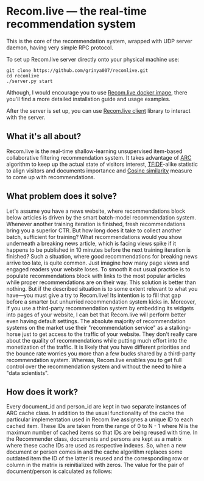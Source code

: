 # Recom.live — the real-time recommendation system
This is the core of the recommendation system, wrapped with UDP server daemon, having very simple RPC protocol.

To set up Recom.live server directly onto your physical machine use:
```
git clone https://github.com/grinya007/recomlive.git
cd recomlive
./server.py start
```
Although, I would encourage you to use [Recom.live docker image](https://github.com/grinya007/recomlive-docker), there you'll find a more detailed installation guide and usage examples. 

After the server is set up, you can use [Recom.live client](https://github.com/grinya007/recomlive-client) library to interact with the server.



## What it's all about?
Recom.live is the real-time shallow-learning unsupervised item-based collaborative filtering recommendation system. It takes advantage of [ARC](https://en.wikipedia.org/wiki/Adaptive_replacement_cache) algorithm to keep up the actual state of visitors interest, [TFIDF](https://en.wikipedia.org/wiki/Tf%E2%80%93idf)-alike statistic to align visitors and documents importance and [Cosine similarity](https://en.wikipedia.org/wiki/Cosine_similarity) measure to come up with recommendations.

## What problem does it solve?
Let's assume you have a news website, where recommendations block below articles is driven by the smart batch-model recommendation system. Whenever another training iteration is finished, fresh recommendations bring you a superior CTR. But how long does it take to collect another batch, sufficient for training? What recommendations would you show underneath a breaking news article, which is facing views spike if it happens to be published in 10 minutes before the next training iteration is finished? Such a situation, where good recommendations for breaking news arrive too late, is quite common. Just imagine how many page views and engaged readers your website loses. To smooth it out usual practice is to populate recommendations block with links to the most popular articles while proper recommendations are on their way. This solution is better than nothing. But if the described situation is to some extent relevant to what you have—you must give a try to Recom.live! Its intention is to fill that gap before a smarter but unhurried recommendation system kicks in. Moreover, if you use a third-party recommendation system by embedding its widgets into pages of your website, I can bet that Recom.live will perform better even having default settings. The absolute majority of recommendation systems on the market use their "recommendation service" as a stalking-horse just to get access to the traffic of your website. They don't really care about the quality of recommendations while putting much effort into the monetization of the traffic. It is likely that you have different priorities and the bounce rate worries you more than a few bucks shared by a third-party recommendation system. Whereas, Recom.live enables you to get full control over the recommendation system and without the need to hire a "data scientists".

## How does it work?
Every document_id and person_id are kept in two separate instances of ARC cache class. In addition to the usual functionality of the cache the particular implementation used in Recom.live assignes a unique ID to each cached item. These IDs are taken from the range of 0 to N - 1 where N is the maximum number of cached items so that IDs are being reused with time. In the Recommender class, documents and persons are kept as a matrix where these cache IDs are used as respective indexes. So, when a new document or person comes in and the cache algorithm replaces some outdated item the ID of the latter is reused and the corresponding row or column in the matrix is reinitialized with zeros. The value for the pair of document/person is calculated as follows: 
